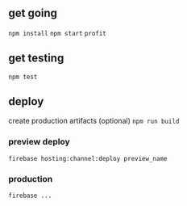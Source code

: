 ## get going

`npm install`
`npm start`
`profit`

## get testing

`npm test`

## deploy

create production artifacts (optional)
`npm run build`

### preview deploy

`firebase hosting:channel:deploy preview_name`

### production

`firebase ...`
